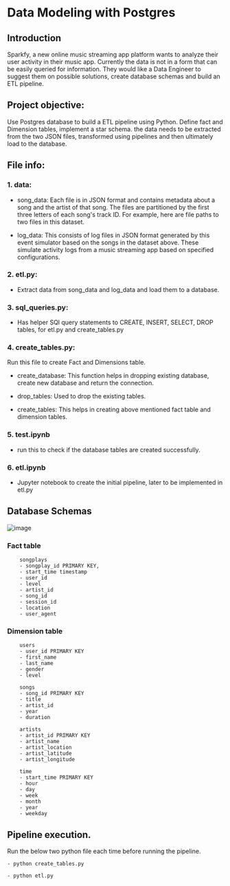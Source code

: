 # Data Modeling with Postgres

## Introduction

Sparkfy, a new online music streaming app platform wants to analyze their user activity in their music app. Currently the data is not in a form that can be easily queried for information. 
They would like a Data Engineer to suggest them on possible solutions, create database schemas and build an ETL pipeline. 

## Project objective:

Use Postgres database to build a ETL pipeline using Python. Define fact and Dimension tables, implement a star schema. the data needs to be extracted from the two JSON files, transformed using pipelines and then ultimately load to the database. 


## File info:

### 1. data:

- song_data: Each file is in JSON format and contains metadata about a song and the artist of that song. The files are partitioned by the first three letters of each song's track ID. For example, here are file paths to two files in this dataset.

- log_data:  This consists of log files in JSON format generated by this event simulator based on the songs in the dataset above. These simulate activity logs from a music streaming app based on specified configurations.

### 2. etl.py: 
- Extract data from song_data and log_data and load them to a database. 

### 3. sql_queries.py:
- Has helper SQl query statements to CREATE, INSERT, SELECT, DROP tables, for etl.py and create_tables.py

### 4. create_tables.py:
Run this file to create Fact and Dimensions table. 

- create_database: This function helps in dropping existing database, create new database and return the connection.

- drop_tables: Used to drop the existing tables.

- create_tables: This helps in creating above mentioned fact table and dimension tables.

### 5. test.ipynb
- run this to check if the database tables are created successfully. 

### 6. etl.ipynb
- Jupyter notebook to create the initial pipeline, later to be implemented in etl.py


## Database Schemas

![image](https://user-images.githubusercontent.com/35266145/152668586-fdf481cf-d447-487d-99a1-083fd2e7c098.png)


### Fact table 
        songplays
        - songplay_id PRIMARY KEY,
        - start_time timestamp
        - user_id
        - level
        - artist_id
        - song_id
        - session_id
        - location
        - user_agent 

### Dimension table
        users
        - user_id PRIMARY KEY
        - first_name
        - last_name
        - gender
        - level

        songs
        - song_id PRIMARY KEY
        - title
        - artist_id
        - year
        - duration

        artists
        - artist_id PRIMARY KEY
        - artist_name
        - artist_location
        - artist_latitude
        - artist_longitude

        time
        - start_time PRIMARY KEY
        - hour
        - day
        - week
        - month
        - year
        - weekday
        
## Pipeline execution. 

Run the below two python file each time before running the pipeline.

    - python create_tables.py

    - python etl.py
